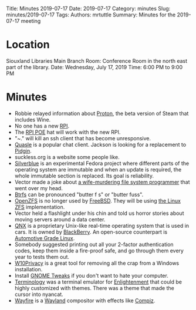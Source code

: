 Title: Minutes 2019-07-17
Date: 2019-07-17
Category: minutes
Slug: minutes/2019-07-17
Tags:
Authors: mrtuttle
Summary: Minutes for the 2019-07-17 meeting

Location
========

Siouxland Libraries Main Branch
Room: Conference Room in the north east part of the library.
Date: Wednesday, July 17, 2019
Time: 6:00 PM to 9:00 PM

Minutes
=======

* Robbie relayed information about [Proton](), the beta version of Steam that includes Wine.
* No one has a new [RPI](https://www.raspberrypi.org/products/raspberry-pi-4-model-b/).
* The [RPI POE](https://www.raspberrypi.org/blog/introducing-power-over-ethernet-poe-hat/) hat will work with the new RPI.
* "<enter>~." will kill an ssh client that has become unresponsive.
* [Quasle](https://quassel-irc.org/) is a popular chat client.  Jackson is looking for a replacement to [Pidgin](https://pidgin.im/).
* suckless.org is a website some people like.
* [Silverblue](https://silverblue.fedoraproject.org/) is an experimental Fedora project where different parts of the operating system are immutable and when an update is required, the whole immutable section is replaced.  Its goal is reliability.
* Vector made a joke about [a wife-murdering file system programmer](https://en.wikipedia.org/wiki/Hans_Reiser) that went over my head.
* [Btrfs](https://btrfs.wiki.kernel.org/index.php/Main_Page) can be pronounced "butter f s" or "butter fuss".
* [OpenZFS](http://www.open-zfs.org/wiki/Main_Page) is no longer used by [FreeBSD](https://www.freebsd.org/).  They will be using [the Linux ZFS](https://zfsonlinux.org/) implementation.
* Vector held a flashlight under his chin and told us horror stories about moving servers around a data center.
* [QNX](https://www.qnx.com/) is a proprietary Unix-like real-time operating system that is used in cars.  It is owned by [BlackBerry](https://www.blackberry.com/).  An open-source counterpart is [Automotive Grade Linux](https://www.automotivelinux.org/).
* Somebody suggested printing out all your 2-factor authentication codes, keep them inside a fire-proof safe, and go through them every year to tests them out.
* [W10Privacy](https://www.w10privacy.de/english-home/) is a great tool for removing all the crap from a Windows installation.
* Install [GNOME Tweaks](https://wiki.gnome.org/Apps/Tweaks) if you don't want to hate your computer.
* [Terminology](https://www.enlightenment.org/about-terminology.md) was a terminal emulator for [Enlightenment](https://www.enlightenment.org/) that could be highly customized with themes.  There was a theme that made the cursor into nyancat.
* [Wayfire](https://wayfire.org/) is a [Wayland](https://wayland.freedesktop.org/) compositor with effects like [Compiz](https://launchpad.net/compiz).

